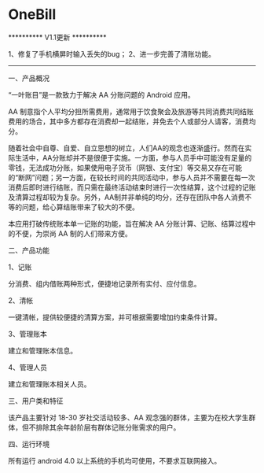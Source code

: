 ﻿# OneBill

********** V1.1更新 **********

1、修复了手机横屏时输入丢失的bug；
2、进一步完善了清账功能。

******************************

一、产品概况

“一叶账目”是一款致力于解决 AA 分账问题的 Android 应用。

AA 制意指个人平均分担所需费用，通常用于饮食聚会及旅游等共同消费共同结账费用的场合，其中多方都存在消费却一起结账，并免去个人或部分人请客，消费均分。

随着社会中自尊、自爱、自立思想的树立，人们AA的观念也逐渐盛行。然而在实际生活中，AA分账却并不是很便于实施。一方面，参与人员手中可能没有足量的零钱，无法成功分账，如果使用电子货币（网银、支付宝）等交易又存在可能的“断网”问题；另一方面，在较长时间的共同活动中，参与人员并不需要在每一次消费后即时进行结账，而只需在最终活动结束时进行一次性结算，这个过程的记账及清算过程却较为复杂。另外，AA制并非单纯的均分，还存在团队中各人消费不等的问题，给心算结账带来了较大的不便。

本应用打破传统账本单一记账的功能，旨在解决 AA 分账计算、记账、结算过程中的不便，为崇尚 AA 制的人们带来方便。


二、产品功能

1、记账

分消费、组内借账两种形式，便捷地记录所有实付、应付信息。

2、清帐

一键清帐，提供较便捷的清算方案，并可根据需要增加约束条件计算。

3、管理账本

建立和管理账本信息。

4、管理人员

建立和管理账本相关人员。


三、用户类和特征

该产品主要针对 18-30 岁社交活动较多、AA 观念强的群体，主要为在校大学生群体，但不排除其余年龄阶层有群体记账分账需求的用户。


四、运行环境

所有运行 android 4.0 以上系统的手机均可使用，不要求互联网接入。
